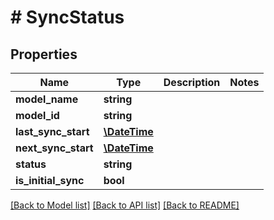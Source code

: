 # # SyncStatus

## Properties

Name | Type | Description | Notes
------------ | ------------- | ------------- | -------------
**model_name** | **string** |  |
**model_id** | **string** |  |
**last_sync_start** | [**\DateTime**](\DateTime.md) |  |
**next_sync_start** | [**\DateTime**](\DateTime.md) |  |
**status** | **string** |  |
**is_initial_sync** | **bool** |  |

[[Back to Model list]](../../README.md#models) [[Back to API list]](../../README.md#endpoints) [[Back to README]](../../README.md)
